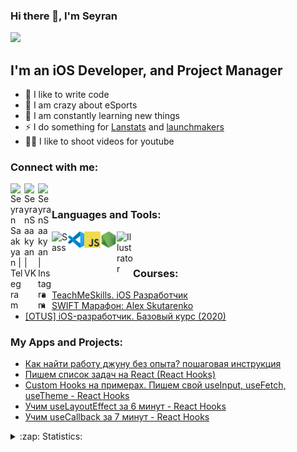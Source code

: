 ### Hi there 👋, I'm Seyran

![](https://komarev.com/ghpvc/?username=seyransaakyan)

## I'm an iOS Developer, and Project Manager
- 💪 I like to write code
- 🎉 I am crazy about eSports
- 🥅 I am constantly learning new things
- ⚡ I do something for [Lanstats](https://vk.com/lanstats) and [launchmakers](https://launchmakers.ru/)
- 🤹🏽 I like to shoot videos for youtube 

### Connect with me:

[<img align="left" alt="Seyran Saakyan | Telegram" width="22px" src="https://proxym.net/wp-content/uploads/2014/09/kak-nastroit-proxy-Telegram.png" />][tg]
[<img align="left" alt="SeyranSaakyan | VK" width="22px" src="https://cdn.jsdelivr.net/npm/simple-icons@v3/icons/vk.svg" />][vk]
[<img align="left" alt="SeyranSaakyan | Instagram" width="22px" src="https://cdn.jsdelivr.net/npm/simple-icons@v3/icons/instagram.svg" />][instagram]

<br />

### Languages and Tools:

<img align="left" alt="Sass" width="26px" src="https://web-creator.ru/uploads/Page/36/swift.svg" />
<img align="left" alt="Visual Studio Code" width="26px" src="https://raw.githubusercontent.com/github/explore/80688e429a7d4ef2fca1e82350fe8e3517d3494d/topics/visual-studio-code/visual-studio-code.png" />
<img align="left" alt="JavaScript" width="26px" src="https://raw.githubusercontent.com/github/explore/80688e429a7d4ef2fca1e82350fe8e3517d3494d/topics/javascript/javascript.png" />
<img align="left" alt="Node.js" width="26px" src="https://raw.githubusercontent.com/github/explore/80688e429a7d4ef2fca1e82350fe8e3517d3494d/topics/nodejs/nodejs.png" />
<img align="left" alt="Illustrator" width="26px" src="https://community.adobe.com/t5/image/serverpage/image-id/38870iA377F6184F95A255?v=1.0" />


<br />
<br />

### Courses:
<!-- COURSES-LIST:START -->
- [TeachMeSkills. iOS Разработчик](https://teachmeskills.by/)
- [SWIFT Марафон: Alex Skutarenko](https://youtube.com/playlist?list=PL6724Ll8v6UhOq6Otjw-rUPFsZVmoCLFm)
- [[OTUS] iOS-разработчик. Базовый курс (2020)](https://webtricks-master.ru/react-hooks/custom-hooks-na-primerah-pishem-svoj-useinput-usefetch-usetheme-react-hooks/)
<!-- COURSES-LIST:END -->

### My Apps and Projects:
<!-- YOUTUBE:START -->
- [Как найти работу джуну без опыта? пошаговая инструкция](https://www.youtube.com/watch?v=DzyKrIBHln8)
- [Пишем список задач на React &lpar;React Hooks&rpar;](https://www.youtube.com/watch?v=XwIiBXZ41Os)
- [Custom Hooks на примерах. Пишем свой useInput, useFetch, useTheme - React Hooks](https://www.youtube.com/watch?v=VFefv_YSGfY)
- [Учим useLayoutEffect за 6 минут - React Hooks](https://www.youtube.com/watch?v=KaaH6cra2lo)
- [Учим useCallback за 7 минут - React Hooks](https://www.youtube.com/watch?v=AqCkWH4ws1Y)
<!-- YOUTUBE:END -->

<details>
  <summary>:zap: Statistics:</summary>
   <img align="left" alt="codeSTACKr's GitHub Stats" src="https://github-readme-stats.vercel.app/api/top-langs/?username=VladKalachev&langs_count=8&layout=compact" />
    <br />
    <img align="left" alt="codeSTACKr's GitHub Stats" src="https://github-readme-stats.vercel.app/api?username=VladKalachev&show_icons=true" />
</details>

[website]: https://webtricks-master.ru/
[youtube]: https://www.youtube.com/channel/UCkvd2R7fmbs1watlJ6wur_w
[linkedin]: https://www.linkedin.com/in/vlad-kalachev-ab87b312a/
[instagram]: https://www.instagram.com/seyran.saakyan/
[vk]: https://vk.com/seyransaakyan
[tg]: https://t.me/sayhajime
